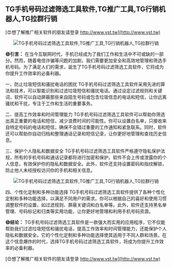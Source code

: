 ## **TG手机号码过滤筛选工具软件,TG推广工具,TG行销机器人,TG拉群行销**

[😍想了解推广相关软件的朋友请登录 http://www.vst.tw](http://www.vst.tw)

 <center><img src="https://vst.tw/MP4/tuiguang/png/1.png" alt="TG手机号码过滤筛选工具软件,TG推广工具,TG行销机器人,TG拉群行销"></center>

**😄引言：**
在当今互联网时代，手机已经成为了我们工作和生活中不可或缺的一部分。然而，随着电信诈骗等问题的加剧，我们需要更加安全和高效地管理和筛选手机号码。为了满足人们的需求，诞生了TG手机号码过滤筛选工具软件，它将成为你提升工作效率的必备利器。

一、防止垃圾短信和骚扰电话的困扰
TG手机号码过滤筛选工具软件采用先进的算法和技术，可以智能识别和过滤垃圾短信和骚扰电话。通过设定过滤规则和关键词，软件可以自动屏蔽那些来自陌生号码或包含垃圾信息的电话和短信，让你远离骚扰和干扰，专注于工作和生活的重要事务。

二、提高工作效率和时间管理能力
TG手机号码过滤筛选工具软件可以帮助你筛选出真正重要的电话和短信，减少浪费时间的可能性。你可以设置白名单，只接收来自特定号码的电话和短信，确保不会错过重要的工作通知和紧急联系。同时，软件还可以帮助你自动归档和整理通话记录和短信记录，让你更好地管理和查找历史信息。

三、保护个人隐私和数据安全
TG手机号码过滤筛选工具软件严格遵守隐私保护法规，所有的手机号码和通话记录都将进行加密和保护。软件不会上传或泄露你的个人信息，有效保护你的隐私和数据安全。此外，软件还支持设置密码和指纹解锁，防止他人未经授权访问你的手机和相关信息。

 <center><img src="https://vst.tw/MP4/tuiguang/png/0.png" alt="TG手机号码过滤筛选工具软件,TG推广工具,TG行销机器人,TG拉群行销"></center>

四、个性化定制和多种功能选择
TG手机号码过滤筛选工具软件提供了各种个性化定制和多种功能选择，以满足不同用户的需求。你可以根据自己的喜好和使用习惯调整软件的设置，如过滤规则、屏蔽关键词和白名单等。此外，软件还支持黑名单管理、号码标记和归类等实用功能，让你更好地管理和利用手机号码资源。

**😄结论：**
TG手机号码过滤筛选工具软件是一款强大而实用的应用程序，它不仅能帮助我们过滤垃圾短信和骚扰电话，提高工作效率和时间管理能力，还能保护个人隐私和数据安全。它的个性化定制和多种功能选择使其适用于不同人群和场景。在这个信息爆炸的时代，选择TG手机号码过滤筛选工具软件，将成为你提升工作效率的必备利器。

[😍想了解推广相关软件的朋友请登录 http://www.vst.tw](http://www.vst.tw)



